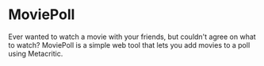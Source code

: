 # MoviePoll

Ever wanted to watch a movie with your friends, but couldn't agree on what to watch? MoviePoll is a simple web tool that lets you add movies to a poll using Metacritic.
